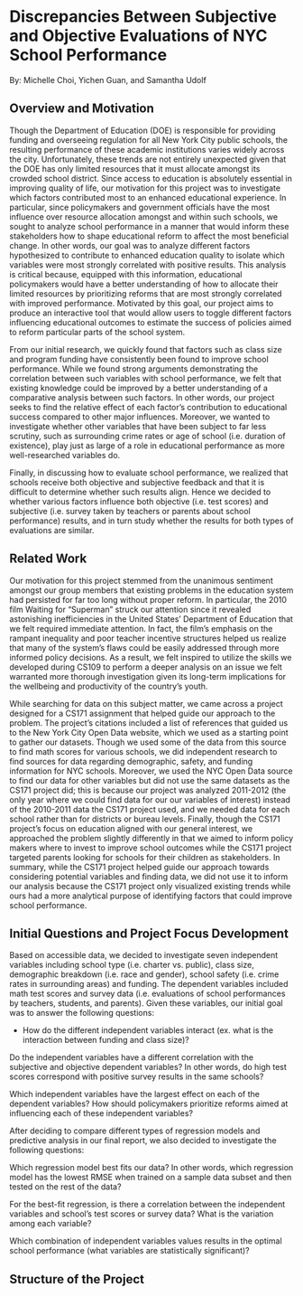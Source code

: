 <h1>Discrepancies Between Subjective and Objective Evaluations of NYC School Performance</h1>
By: Michelle Choi, Yichen Guan, and Samantha Udolf

<h2> Overview and Motivation </h2>
Though the Department of Education (DOE) is responsible for providing funding and overseeing regulation for all New York City public schools, the resulting performance of these academic institutions varies widely across the city. Unfortunately, these trends are not entirely unexpected given that the DOE has only limited resources that it must allocate amongst its crowded school district. Since access to education is absolutely essential in improving quality of life, our motivation for this project was to investigate which factors contributed most to an enhanced educational experience. In particular, since policymakers and government officials have the most influence over resource allocation amongst and within such schools, we sought to analyze school performance in a manner that would inform these stakeholders how to shape educational reform to affect the most beneficial change. In other words, our goal was to analyze different factors hypothesized to contribute to enhanced education quality to isolate which variables were most strongly correlated with positive results. This analysis is critical because, equipped with this information, educational policymakers would have a better understanding of how to allocate their limited resources by prioritizing reforms that are most strongly correlated with improved performance. Motivated by this goal, our project aims to produce an interactive tool that would allow users to toggle different factors influencing educational outcomes to estimate the success of policies aimed to reform particular parts of the school system.

From our initial research, we quickly found that factors such as class size and program funding have consistently been found to improve school performance. While we found strong arguments demonstrating the correlation between such variables with school performance, we felt that existing knowledge could be improved by a better understanding of a comparative analysis between such factors. In other words, our project seeks to find the relative effect of each factor’s contribution to educational success compared to other major influences. Moreover, we wanted to investigate whether other variables that have been subject to far less scrutiny, such as surrounding crime rates or age of school (i.e. duration of existence), play just as large of a role in educational performance as more well-researched variables do.

Finally, in discussing how to evaluate school performance, we realized that schools receive both objective and subjective feedback and that it is difficult to determine whether such results align. Hence we decided to whether various factors influence both objective (i.e. test scores) and subjective (i.e. survey taken by teachers or parents about school performance) results, and in turn study whether the results for both types of evaluations are similar.

<h2> Related Work </h2>
Our motivation for this project stemmed from the unanimous sentiment amongst our group members that existing problems in the education system had persisted for far too long without proper reform. In particular, the 2010 film Waiting for “Superman” struck our attention since it revealed astonishing inefficiencies in the United States’ Department of Education that we felt required immediate attention. In fact, the film’s emphasis on the rampant inequality and poor teacher incentive structures helped us realize that many of the system’s flaws could be easily addressed through more informed policy decisions. As a result, we felt inspired to utilize the skills we developed during CS109 to perform a deeper analysis on an issue we felt warranted more thorough investigation given its long-term implications for the wellbeing and productivity of the country’s youth.

While searching for data on this subject matter, we came across a project designed for a CS171 assignment that helped guide our approach to the problem. The project’s citations included a list of references that guided us to the New York City Open Data website, which we used as a starting point to gather our datasets. Though we used some of the data from this source to find math scores for various schools, we did independent research to find sources for data regarding demographic, safety, and funding information for NYC schools. Moreover, we used the NYC Open Data source to find our data for other variables but did not use the same datasets as the CS171 project did; this is because our project was analyzed 2011-2012 (the only year where we could find data for our our variables of interest) instead of the 2010-2011 data the CS171 project used, and we needed data for each school rather than for districts or bureau levels. Finally, though the CS171 project’s focus on education aligned with our general interest, we approached the problem slightly differently in that we aimed to inform policy makers where to invest to improve school outcomes while the CS171 project targeted parents looking for schools for their children as stakeholders. In summary, while the CS171 project helped guide our approach towards considering potential variables and finding data, we did not use it to inform our analysis because the CS171 project only visualized existing trends while ours had a more analytical purpose of identifying factors that could improve school performance.

<h2> Initial Questions and Project Focus Development </h2>
Based on accessible data, we decided to investigate seven independent variables including school type (i.e. charter vs. public), class size, demographic breakdown (i.e. race and gender), school safety (i.e. crime rates in surrounding areas) and funding. The dependent variables included math test scores and survey data (i.e. evaluations of school performances by teachers, students, and parents). Given these variables, our initial goal was to answer the following questions:

* How do the different independent variables interact (ex. what is the interaction between funding and class size)?

Do the independent variables have a different correlation with the subjective and objective dependent variables? In other words, do high test scores correspond with positive survey results in the same schools?

Which independent variables have the largest effect on each of the dependent variables? How should policymakers prioritize reforms aimed at influencing each of these independent variables?

After deciding to compare different types of regression models and predictive analysis in our final report, we also decided to investigate the following questions:

Which regression model best fits our data? In other words, which regression model has the lowest RMSE when trained on a sample data subset and then tested on the rest of the data?

For the best-fit regression, is there a correlation between the independent variables and school’s test scores or survey data? What is the variation among each variable?

Which combination of independent variables values results in the optimal school performance (what variables are statistically significant)?

<h2> Structure of the Project </h2>